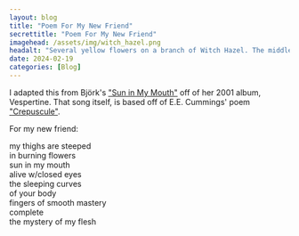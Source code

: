 ```yaml
---
layout: blog
title: "Poem For My New Friend"
secrettitle: "Poem For My New Friend"
imagehead: /assets/img/witch_hazel.png
headalt: "Several yellow flowers on a branch of Witch Hazel. The middle flower is the only one in-focus."
date: 2024-02-19
categories: [Blog]
---
```

I adapted this from Björk's <a href="https://www.youtube.com/watch?v=gE2-vfA_hs8">"Sun in My Mouth"</a> off of her 2001 album, Vespertine. That song itself, is based off of E.E. Cummings' poem <a href="https://poets.org/poem/crepuscule">"Crepuscule"</a>.  
  
For my new friend:  
  
my thighs are steeped  
in burning flowers  
sun in my mouth  
alive w/closed eyes  
the sleeping curves  
of your body  
fingers of smooth mastery  
complete  
the mystery of my flesh  